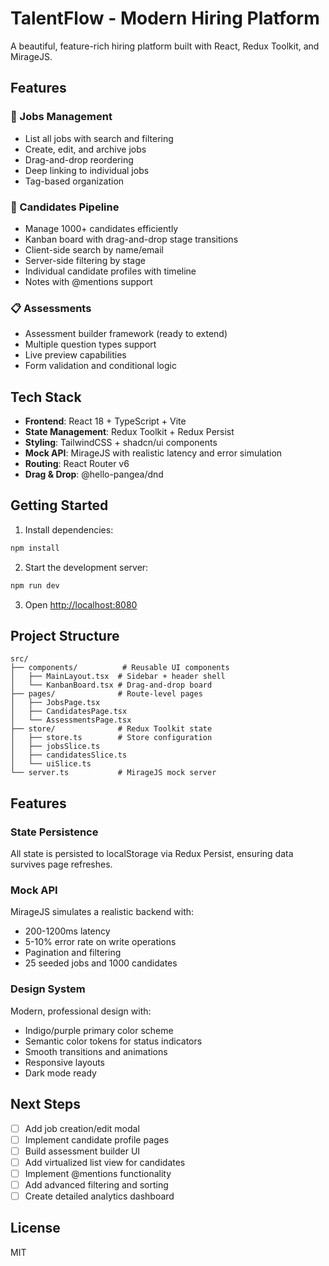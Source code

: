 # TalentFlow - Modern Hiring Platform

A beautiful, feature-rich hiring platform built with React, Redux Toolkit, and MirageJS.

## Features

### 🎯 Jobs Management
- List all jobs with search and filtering
- Create, edit, and archive jobs
- Drag-and-drop reordering
- Deep linking to individual jobs
- Tag-based organization

### 👥 Candidates Pipeline
- Manage 1000+ candidates efficiently
- Kanban board with drag-and-drop stage transitions
- Client-side search by name/email
- Server-side filtering by stage
- Individual candidate profiles with timeline
- Notes with @mentions support

### 📋 Assessments
- Assessment builder framework (ready to extend)
- Multiple question types support
- Live preview capabilities
- Form validation and conditional logic

## Tech Stack

- **Frontend**: React 18 + TypeScript + Vite
- **State Management**: Redux Toolkit + Redux Persist
- **Styling**: TailwindCSS + shadcn/ui components
- **Mock API**: MirageJS with realistic latency and error simulation
- **Routing**: React Router v6
- **Drag & Drop**: @hello-pangea/dnd

## Getting Started

1. Install dependencies:
```bash
npm install
```

2. Start the development server:
```bash
npm run dev
```

3. Open [http://localhost:8080](http://localhost:8080)

## Project Structure

```
src/
├── components/          # Reusable UI components
│   ├── MainLayout.tsx  # Sidebar + header shell
│   └── KanbanBoard.tsx # Drag-and-drop board
├── pages/              # Route-level pages
│   ├── JobsPage.tsx
│   ├── CandidatesPage.tsx
│   └── AssessmentsPage.tsx
├── store/              # Redux Toolkit state
│   ├── store.ts        # Store configuration
│   ├── jobsSlice.ts
│   ├── candidatesSlice.ts
│   └── uiSlice.ts
└── server.ts           # MirageJS mock server
```

## Features

### State Persistence
All state is persisted to localStorage via Redux Persist, ensuring data survives page refreshes.

### Mock API
MirageJS simulates a realistic backend with:
- 200-1200ms latency
- 5-10% error rate on write operations
- Pagination and filtering
- 25 seeded jobs and 1000 candidates

### Design System
Modern, professional design with:
- Indigo/purple primary color scheme
- Semantic color tokens for status indicators
- Smooth transitions and animations
- Responsive layouts
- Dark mode ready

## Next Steps

- [ ] Add job creation/edit modal
- [ ] Implement candidate profile pages
- [ ] Build assessment builder UI
- [ ] Add virtualized list view for candidates
- [ ] Implement @mentions functionality
- [ ] Add advanced filtering and sorting
- [ ] Create detailed analytics dashboard

## License

MIT
